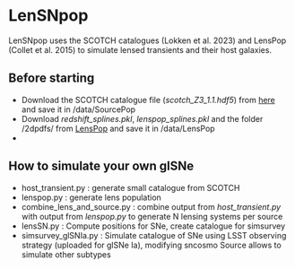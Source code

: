 LenSNpop
======

LenSNpop uses the SCOTCH catalogues (Lokken et al. 2023) and LensPop (Collet et al. 2015) to simulate lensed transients and their host galaxies.

Before starting
------
* Download the SCOTCH catalogue file (*scotch_Z3_1.1.hdf5*) from [here](https://zenodo.org/records/7563623#.Y8_2my9h2yA) and save it in /data/SourcePop
* Download *redshift_splines.pkl*, *lenspop_splines.pkl* and the folder /2dpdfs/ from [LensPop](https://github.com/tcollett/LensPop) and save it in /data/LensPop
* 
How to simulate your own glSNe
-----
* host_transient.py : generate small catalogue from SCOTCH
* lenspop.py : generate lens population
* combine_lens_and_source.py : combine output from *host_transient.py* with output from *lenspop.py* to generate N lensing systems per source
* lensSN.py : Compute positions for SNe, create catalogue for simsurvey
* simsurvey_glSNIa.py : Simulate catalogue of SNe using LSST observing strategy (uploaded for glSNe Ia), modifying sncosmo Source allows to simulate other subtypes
